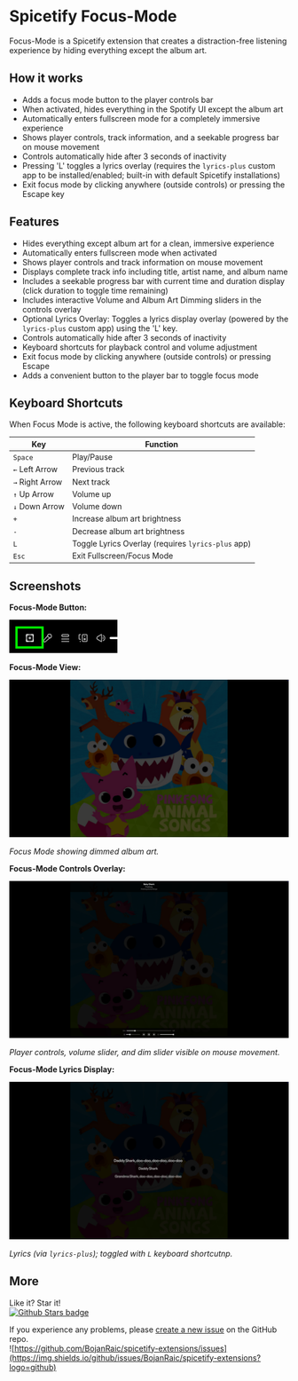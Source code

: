 # Spicetify Focus-Mode

Focus-Mode is a Spicetify extension that creates a distraction-free listening experience by hiding everything except the album art.

## How it works
- Adds a focus mode button to the player controls bar
- When activated, hides everything in the Spotify UI except the album art
- Automatically enters fullscreen mode for a completely immersive experience
- Shows player controls, track information, and a seekable progress bar on mouse movement
- Controls automatically hide after 3 seconds of inactivity
- Pressing 'L' toggles a lyrics overlay (requires the `lyrics-plus` custom app to be installed/enabled; built-in with default Spicetify installations)
- Exit focus mode by clicking anywhere (outside controls) or pressing the Escape key

## Features
- Hides everything except album art for a clean, immersive experience
- Automatically enters fullscreen mode when activated
- Shows player controls and track information on mouse movement
- Displays complete track info including title, artist name, and album name
- Includes a seekable progress bar with current time and duration display (click duration to toggle time remaining)
- Includes interactive Volume and Album Art Dimming sliders in the controls overlay
- Optional Lyrics Overlay: Toggles a lyrics display overlay (powered by the `lyrics-plus` custom app) using the 'L' key.
- Controls automatically hide after 3 seconds of inactivity
- Keyboard shortcuts for playback control and volume adjustment
- Exit focus mode by clicking anywhere (outside controls) or pressing Escape
- Adds a convenient button to the player bar to toggle focus mode

## Keyboard Shortcuts
When Focus Mode is active, the following keyboard shortcuts are available:

| Key | Function |
|-----|----------|
| `Space` | Play/Pause |
| `←` Left Arrow | Previous track |
| `→` Right Arrow | Next track |
| `↑` Up Arrow | Volume up |
| `↓` Down Arrow | Volume down |
| `+` | Increase album art brightness |
| `-` | Decrease album art brightness |
| `L` | Toggle Lyrics Overlay (requires `lyrics-plus` app) |
| `Esc` | Exit Fullscreen/Focus Mode |

## Screenshots

**Focus-Mode Button:**

![Focus-Mode Activation Button](00_screenshot_focus-mode_button.png)

**Focus-Mode View:**

![Focus-Mode Screenshot](01_screenshot_focus-mode.png)

*Focus Mode showing dimmed album art.*

**Focus-Mode Controls Overlay:**

![Focus-Mode Controls Screenshot](02_screenshot_controls.png)

*Player controls, volume slider, and dim slider visible on mouse movement.*

**Focus-Mode Lyrics Display:**

![Focus-Mode Lyrics Screenshot](03_screenshot_lyrics.png)

*Lyrics (via `lyrics-plus`); toggled with `L` keyboard shortcutnp.*

##  More
Like it? Star it!    
[![Github Stars badge](https://img.shields.io/github/stars/BojanRaic/spicetify-extensions?logo=github&style=social)](https://github.com/BojanRaic/spicetify-extensions/)

If you experience any problems, please [create a new issue](https://github.com/BojanRaic/spicetify-extensions/issues/new/choose) on the GitHub repo.    
![https://github.com/BojanRaic/spicetify-extensions/issues](https://img.shields.io/github/issues/BojanRaic/spicetify-extensions?logo=github)

